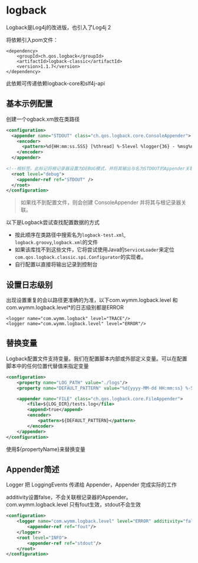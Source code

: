 # logback
Logback是Log4j的改进版，也引入了Log4j 2

将依赖引入pom文件：
```
<dependency>
    <groupId>ch.qos.logback</groupId>
    <artifactId>logback-classic</artifactId>
    <version>1.1.7</version>
</dependency>
```
此依赖可传递依赖logback-core和slf4j-api

## 基本示例配置
创建一个ogback.xm放在类路径
```xml
<configuration>
  <appender name="STDOUT" class="ch.qos.logback.core.ConsoleAppender">
    <encoder>
      <pattern>%d{HH:mm:ss.SSS} [%thread] %-5level %logger{36} - %msg%n</pattern>
    </encoder>
  </appender>
 
<!--根标签。此标记将根记录器设置为DEBUG模式，并将其输出与名为STDOUT的Appender关联-->
  <root level="debug">
    <appender-ref ref="STDOUT" />
  </root>
</configuration>
```
> 如果找不到配置文件，则会创建  ConsoleAppender 并将其与根记录器关联。

以下是Logback尝试查找配置数据的方式
- 按此顺序在类路径中搜索名为`logback-test.xml`, `logback.groovy`,`logback.xml`的文件
- 如果该库找不到这些文件，它将尝试使用Java的`ServiceLoader`来定位`com.qos.logback.classic.spi.Configurator`的实现者。
- 自行配置以直接将输出记录到控制台
## 设置日志级别
出现设置重复的会以路径更准确的为准，以下com.wymm.logback.level 和 com.wymm.logback.level*的日志级别都是ERROR
```
<logger name="com.wymm.logback" level="TRACE"/>
<logger name="com.wymm.logback.level" level="ERROR"/>
```
## 替换变量
Logback配置文件支持变量。我们在配置脚本内部或外部定义变量。可以在配置脚本中的任何位置代替值来指定变量
```xml
<configuration>
    <property name="LOG_PATH" value="./logs"/>
    <property name="DEFAULT_PATTERN" value="%d{yyyy-MM-dd HH:mm:ss} %-5p %m%n"/>

    <appender name="FILE" class="ch.qos.logback.core.FileAppender">
        <file>${LOG_DIR}/tests.log</file>
        <append>true</append>
        <encoder>
            <pattern>${DEFAULT_PATTERN}</pattern>
        </encoder>
    </appender>
</configuration>
```
使用${propertyName}来替换变量

## Appender简述
Logger 把 LoggingEvents 传递给 Appender，Appender 完成实际的工作


additivity设置false，不会关联根记录器的Appender。
com.wymm.logback.level 只有fout生效，stdout不会生效

```xml
<configuration>
    <logger name="com.wymm.logback.level" level="ERROR" additivity="false">
        <appender-ref ref="fout"/>
    </logger>
    <root level="INFO">
        <appender-ref ref="stdout"/>
    </root>
</configuration>
```